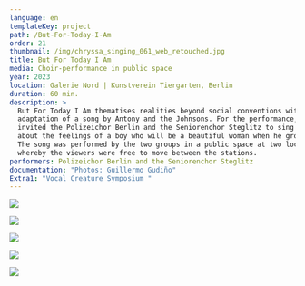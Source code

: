 ```yaml
---
language: en
templateKey: project
path: /But-For-Today-I-Am
order: 21
thumbnail: /img/chryssa_singing_061_web_retouched.jpg
title: But For Today I Am
media: Choir-performance in public space
year: 2023
location: Galerie Nord | Kunstverein Tiergarten, Berlin
duration: 60 min.
description: >
  But For Today I Am thematises realities beyond social conventions with the
  adaptation of a song by Antony and the Johnsons. For the performance, I
  invited the Polizeichor Berlin and the Seniorenchor Steglitz to sing a song
  about the feelings of a boy who will be a beautiful woman when he grows up.
  The song was performed by the two groups in a public space at two locations,
  whereby the viewers were free to move between the stations.
performers: Polizeichor Berlin and the Seniorenchor Steglitz
documentation: "Photos: Guillermo Gudiño"
Extra1: "Vocal Creature Symposium "
---
```

![](/img/chryssa_singing_061_web_retouched.jpg)

![](/img/chryssa_singing_188_web_retouched.jpg)

![](/img/chryssa_singing_087_web_retouched.jpg)

![](/img/chryssa_singing_311_web_retouched.jpg)

![](/img/chryssa_singing_328_web_retouched.jpg)